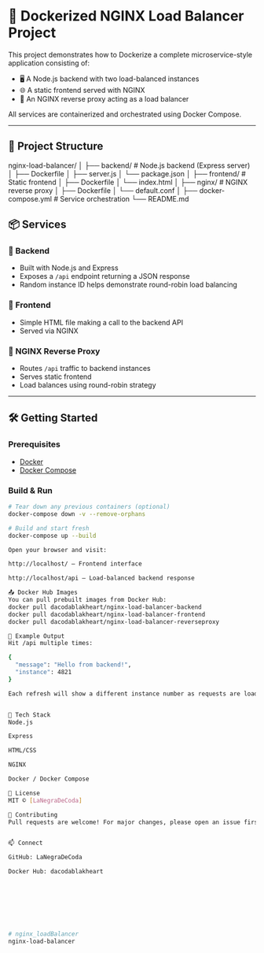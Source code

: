 # 🚀 Dockerized NGINX Load Balancer Project

This project demonstrates how to Dockerize a complete microservice-style application consisting of:

- 🖥️ A Node.js backend with two load-balanced instances
- 🌐 A static frontend served with NGINX
- 🔁 An NGINX reverse proxy acting as a load balancer

All services are containerized and orchestrated using Docker Compose.

---

## 📁 Project Structure

nginx-load-balancer/
│
├── backend/ # Node.js backend (Express server)
│ ├── Dockerfile
│ ├── server.js
│ └── package.json
│
├── frontend/ # Static frontend
│ ├── Dockerfile
│ └── index.html
│
├── nginx/ # NGINX reverse proxy
│ ├── Dockerfile
│ └── default.conf
│
├── docker-compose.yml # Service orchestration
└── README.md


## 📦 Services

### 🔹 Backend

- Built with Node.js and Express
- Exposes a `/api` endpoint returning a JSON response
- Random instance ID helps demonstrate round-robin load balancing

### 🔹 Frontend

- Simple HTML file making a call to the backend API
- Served via NGINX

### 🔹 NGINX Reverse Proxy

- Routes `/api` traffic to backend instances
- Serves static frontend
- Load balances using round-robin strategy

---

## 🛠️ Getting Started

### Prerequisites

- [Docker](https://www.docker.com/)
- [Docker Compose](https://docs.docker.com/compose/)

### Build & Run

```bash
# Tear down any previous containers (optional)
docker-compose down -v --remove-orphans

# Build and start fresh
docker-compose up --build

Open your browser and visit:

http://localhost/ – Frontend interface

http://localhost/api – Load-balanced backend response

📤 Docker Hub Images
You can pull prebuilt images from Docker Hub:
docker pull dacodablakheart/nginx-load-balancer-backend
docker pull dacodablakheart/nginx-load-balancer-frontend
docker pull dacodablakheart/nginx-load-balancer-reverseproxy

🧪 Example Output
Hit /api multiple times:

{
  "message": "Hello from backend!",
  "instance": 4821
}

Each refresh will show a different instance number as requests are load-balanced across containers.


🧰 Tech Stack
Node.js

Express

HTML/CSS

NGINX

Docker / Docker Compose

📄 License
MIT © [LaNegraDeCoda]

🤝 Contributing
Pull requests are welcome! For major changes, please open an issue first to discuss what you’d like to change.


📫 Connect

GitHub: LaNegraDeCoda

Docker Hub: dacodablakheart








# nginx_loadBalancer
nginx-load-balancer
